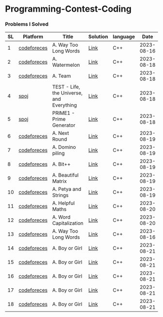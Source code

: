 # Programming-Contest-Coding

### Problems I Solved
SL | Platform | Title | Solution | language | Date |
|---|---|---|---|---|---|
| 1 | [codeforeces](https://codeforces.com/contest/71/problem/A) | A. Way Too Long Words | [Link](https://github.com/Hasib98/Programming-Contest-Coding/blob/main/A.%20Way%20Too%20Long%20Words.cpp) | C++ | 2023-08-16 |
| 2 | [codeforeces](https://codeforces.com/problemset/problem/4/A) | A. Watermelon | [Link](https://github.com/Hasib98/Programming-Contest-Coding/blob/main/A.%20Watermelon.cpp) | C++ | 2023-08-18 |
| 3 | [codeforeces](https://codeforces.com/problemset/problem/231/A) | A. Team | [Link](https://github.com/Hasib98/Programming-Contest-Coding/blob/main/A.%20Team.cpp) | C++ | 2023-08-18 |
| 4 | [spoj](https://www.spoj.com/problems/TEST/) | TEST - Life, the Universe, and Everything | [Link](https://github.com/Hasib98/Programming-Contest-Coding/blob/main/TEST%20-%20Life,%20the%20Universe,%20and%20Everything.cpp) | C++ | 2023-08-18 |
| 5 | [spoj](https://www.spoj.com/problems/PRIME1/) | PRIME1 - Prime Generator | [Link](https://github.com/Hasib98/Programming-Contest-Coding/blob/main/PRIME1%20-%20Prime%20Generator.cpp) | C++ | 2023-08-18 |
| 6 | [codeforeces](https://codeforces.com/problemset/problem/158/A) | A. Next Round | [Link](https://github.com/Hasib98/Programming-Contest-Coding/blob/main/A.%20Next%20Round.cpp) | C++ | 2023-08-19 |
| 7 | [codeforeces](https://codeforces.com/problemset/problem/50/A) | A. Domino piling | [Link](https://github.com/Hasib98/Programming-Contest-Coding/blob/main/A.%20Domino%20piling.cpp) | C++ | 2023-08-19 |
| 8 | [codeforeces](https://codeforces.com/problemset/problem/282/A) | A. Bit++ | [Link](https://github.com/Hasib98/Programming-Contest-Coding/blob/main/A.%20Bit++.cpp) | C++ | 2023-08-19 |
| 9 | [codeforeces](https://codeforces.com/problemset/problem/263/A) | A. Beautiful Matrix | [Link](https://github.com/Hasib98/Programming-Contest-Coding/blob/main/A.%20Beautiful%20Matrix.cpp) | C++ | 2023-08-19 |
| 10 | [codeforeces](https://codeforces.com/problemset/problem/112/A) | A. Petya and Strings | [Link](https://github.com/Hasib98/Programming-Contest-Coding/blob/main/A.%20Petya%20and%20Strings.cpp) | C++ | 2023-08-19 |
| 11 | [codeforeces](https://codeforces.com/problemset/problem/339/A) | A. Helpful Maths | [Link](https://github.com/Hasib98/Programming-Contest-Coding/blob/main/A.%20Helpful%20Maths.cpp) | C++ | 2023-08-20 |
| 12 | [codeforeces](https://codeforces.com/problemset/problem/281/A) | A. Word Capitalization | [Link](https://github.com/Hasib98/Programming-Contest-Coding/blob/main/A.%20Word%20Capitalization.cpp) | C++ | 2023-08-20 |
| 13 | [codeforeces](https://codeforces.com/contest/71/problem/A) | A. Way Too Long Words | [Link](https://github.com/Hasib98/Programming-Contest-Coding/blob/main/A.%20Way%20Too%20Long%20Words.cpp) | C++ | 2023-08-16 |
| 14 | [codeforeces](https://codeforces.com/problemset/problem/236/A) | A. Boy or Girl | [Link](https://github.com/Hasib98/Programming-Contest-Coding/blob/main/A.%20Boy%20or%20Girl.cpp) | C++ | 2023-08-21 |
| 15 | [codeforeces](https://codeforces.com/problemset/problem/236/A) | A. Boy or Girl | [Link](https://github.com/Hasib98/Programming-Contest-Coding/blob/main/A.%20Boy%20or%20Girl.cpp) | C++ | 2023-08-21 |
| 16 | [codeforeces](https://codeforces.com/problemset/problem/236/A) | A. Boy or Girl | [Link](https://github.com/Hasib98/Programming-Contest-Coding/blob/main/A.%20Boy%20or%20Girl.cpp) | C++ | 2023-08-21 |
| 17 | [codeforeces](https://codeforces.com/problemset/problem/236/A) | A. Boy or Girl | [Link](https://github.com/Hasib98/Programming-Contest-Coding/blob/main/A.%20Boy%20or%20Girl.cpp) | C++ | 2023-08-21 |
| 18 | [codeforeces](https://codeforces.com/problemset/problem/236/A) | A. Boy or Girl | [Link](https://github.com/Hasib98/Programming-Contest-Coding/blob/main/A.%20Boy%20or%20Girl.cpp) | C++ | 2023-08-21 |

